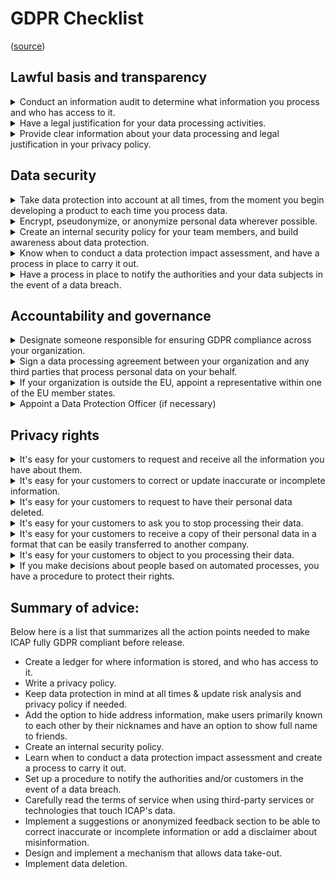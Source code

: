 # GDPR Checklist

([source](https://gdpr.eu/checklist/))

## Lawful basis and transparency

<details><summary>Conduct an information audit to determine what information you process and who has access to it.</summary>

**Findings**

As this project is brand-new, there is no previous data that has to be further audited. All of the data that will be collected and processed can be inferred from the documentation and the architecture design.

**Advice**

Write down what information is collected, where it is stored, and who has access to it when the application goes live.

</details>

<details><summary>Have a legal justification for your data processing activities.</summary>

**Findings**

Data processed is solely used for the application's core functionality. None of the data is processed for other reasons.

**Advice**

Not applicable.

</details>

<details><summary>Provide clear information about your data processing and legal justification in your privacy policy.</summary>

**Findings**

There is no privacy policy for ICAP yet.

**Advice**

A privacy policy should be created and integrated into the application. This privacy policy should be easy to find and should be displayed to the user before any data is processed.

</details>

## Data security

<details><summary>Take data protection into account at all times, from the moment you begin developing a product to each time you process data.</summary>

**Findings**

Data protection was taken into account from the start of the project.

**Advice**

If there is new data to be processed within the application, the risk analysis should be revisited to assess what type of data it falls under and what the use of this data is within the application context. If needs be, the privacy policy can then be updated accordingly and an email should be sent to all existing users about the privacy policy updates.

</details>

<details><summary>Encrypt, pseudonymize, or anonymize personal data wherever possible.</summary>

**Findings**

The personal data used within the application is the bare-minimum needed to make the application functional. The only thing that can be done to further protect this data is to restrict access to the database in which the data is saved. It can not be further anonymized or pseudonymized.

**Advice**

Give users the option to hide their address details and make it so users are known by their nickname and can be given the option to show their full name to friends.

</details>

<details><summary>Create an internal security policy for your team members, and build awareness about data protection.</summary>

**Findings**

There is no internal security policy needed for ICAP. ICAP is created by a single developer that regularly reads about data protection, because of the needs for achieving their learning outcomes and to satisfy their interests and concerns about privacy.

**Advice**

When the project is expanded beyond a single developer, a security policy should then be created.

</details>

<details><summary>Know when to conduct a data protection impact assessment, and have a process in place to carry it out.</summary>

**Findings**

ICAP's developer currently does not know when to conduct a data protection impact assessment and there is no process in place to carry it out.

**Advice**

Learn when to conduct a data protection impact assessment and create a process to carry it out.

</details>

<details><summary>Have a process in place to notify the authorities and your data subjects in the event of a data breach.</summary>

**Findings**

There currently is no procedure in place to notify the authorities and/or customers of a data breach.

**Advice**

Set up a procedure to notify the authorities and/or customers in the event of a data breach.

</details>

## Accountability and governance

<details><summary>Designate someone responsible for ensuring GDPR compliance across your organization.</summary>

**Findings**

Due to ICAP being developed by one person, there is no separate person responsible for GDPR compliance. Only the developer, is responsible for GDPR compliance.

**Advice**

Appoint a person to be responsible for GDPR compliance when the project grows.

</details>

<details><summary>Sign a data processing agreement between your organization and any third parties that process personal data on your behalf.</summary>

**Findings**

ICAP does not use any third parties to process personal data and does not plan on doing so in the foreseeable future. There is a possibility that the existing technologies used within ICAP have service agreements concerning data processing.

**Advice**

Carefully read the terms of service when using third-party services or technologies that touch the application's data.

</details>

<details><summary>If your organization is outside the EU, appoint a representative within one of the EU member states.</summary>

**Findings**

ICAP operates wholly from within the EU.

**Advice**

No external, EU-based representative is necessary.

</details>

<details><summary>Appoint a Data Protection Officer (if necessary)</summary>

**Findings**

ICAP is not in whole or part of a public authority. It also does not conduct large-scale operations concerning GDPR data. If the project grows beyond that threshold, a DPO may be necessary.

**Advice**

No DPO is needed if the company does not process data on a large scale or in such a way that it requires a DPO. ([source](https://gdpr.eu/data-protection-officer/#:~:text=All%20organizations%2C%20regardless,of%20three%20criteria%3A)).

</details>

## Privacy rights

<details><summary>It's easy for your customers to request and receive all the information you have about them.</summary>

**Findings**

There is currently no system in place for customers to request and receive all the information ICAP has about them.

**Advice**

Design and implement a mechanism that allows a user's data to be requested.

</details>

<details><summary>It's easy for your customers to correct or update inaccurate or incomplete information.</summary>

**Findings**

The application allows customers to update their own information. To correct information displayed by other users or the application itself, there is no such system.

**Advice**

Consider implementing a suggestions or anonymized feedback section to be able to correct inaccurate or incomplete information. A disclaimer should be added to the ToS about misinformation given spread by other users.

</details>

<details><summary>It's easy for your customers to request to have their personal data deleted.</summary>

**Findings**

The application allows for data deletion, but it has not been implemented yet.

**Advice**

Implement data deletion.

</details>

<details><summary>It's easy for your customers to ask you to stop processing their data.</summary>

**Findings**

ICAP does not process data for any other reason besides the required data for the application to function correctly. If the customer would like their data to not be processed anymore, they can request their account to be deleted.

**Advice**

Not applicable.

</details>

<details><summary>It's easy for your customers to receive a copy of their personal data in a format that can be easily transferred to another company.</summary>

**Findings**

Currently, data take-out is not yet implemented. When it is, data will be presented in a human-readable format that can also be processed by a computer, such as JSON.

**Advice**

Implement data take-out.

</details>

<details><summary>It's easy for your customers to object to you processing their data.</summary>

**Findings**

As ICAP only processes data that is required for the essential functionality of the application, users can only object to their data being processed by not signing up or by removing their account.

**Advice**

Not applicable.

</details>

<details><summary>If you make decisions about people based on automated processes, you have a procedure to protect their rights.</summary>

**Findings**

There are no automated decisions about people.

**Advice**

Not applicable.

</details>

## Summary of advice:

Below here is a list that summarizes all the action points needed to make ICAP fully GDPR compliant before release.

- Create a ledger for where information is stored, and who has access to it.
- Write a privacy policy.
- Keep data protection in mind at all times & update risk analysis and privacy policy if needed.
- Add the option to hide address information, make users primarily known to each other by their nicknames and have an option to show full name to friends.
- Create an internal security policy.
- Learn when to conduct a data protection impact assessment and create a process to carry it out.
- Set up a procedure to notify the authorities and/or customers in the event of a data breach.
- Carefully read the terms of service when using third-party services or technologies that touch ICAP's data.
- Implement a suggestions or anonymized feedback section to be able to correct inaccurate or incomplete information or add a disclaimer about misinformation.
- Design and implement a mechanism that allows data take-out.
- Implement data deletion.